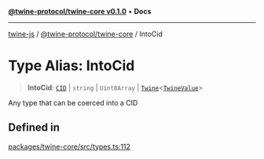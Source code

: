[**@twine-protocol/twine-core v0.1.0**](../index.md) • **Docs**

***

[twine-js](../../../index.md) / [@twine-protocol/twine-core](../index.md) / IntoCid

# Type Alias: IntoCid

> **IntoCid**: [`CID`](../classes/CID.md) \| `string` \| `Uint8Array` \| [`Twine`](../classes/Twine.md)\<[`TwineValue`](TwineValue.md)\>

Any type that can be coerced into a CID

## Defined in

[packages/twine-core/src/types.ts:112](https://github.com/twine-protocol/twine-js/blob/fb5041c7a2da4a796f653066248604ca1c5dccc6/packages/twine-core/src/types.ts#L112)
